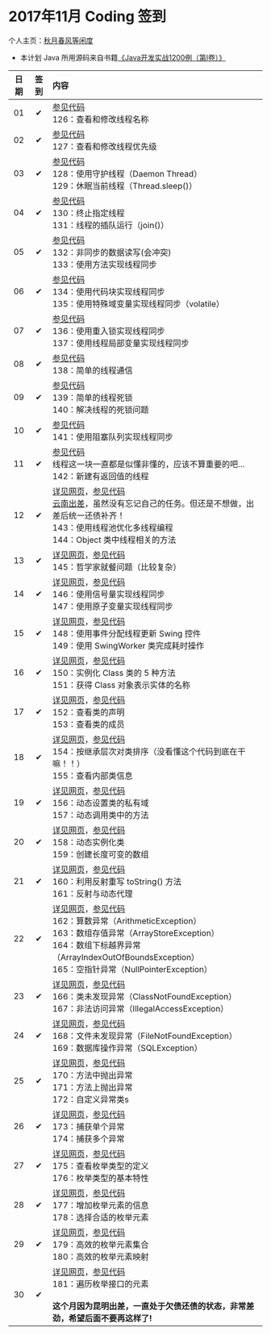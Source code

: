 # 2017年11月 Coding 签到

个人主页：<a href="http://renkaigis.com/" target="_blank">秋月春风等闲度</a>

- 本计划 Java 所用源码来自书籍<a href="https://book.douban.com/subject/5417003/" target="_blank">《Java开发实战1200例（第Ⅰ卷）》</a>

| 日期 | 签到 | 内容 |
| :---: | :---: | :--- |
| 01 | ✔ | <a href="https://github.com/renkaigis/KeepCoding/tree/master/2017/11/01" target="_blank">参见代码</a><br>126：查看和修改线程名称 |
| 02 | ✔ | <a href="https://github.com/renkaigis/KeepCoding/tree/master/2017/11/02" target="_blank">参见代码</a><br>127：查看和修改线程优先级 |
| 03 | ✔ | <a href="https://github.com/renkaigis/KeepCoding/tree/master/2017/11/03" target="_blank">参见代码</a><br>128：使用守护线程（Daemon Thread）<br>129：休眠当前线程（Thread.sleep()） |
| 04 | ✔ | <a href="https://github.com/renkaigis/KeepCoding/tree/master/2017/11/04" target="_blank">参见代码</a><br>130：终止指定线程<br>131：线程的插队运行（join()） |
| 05 | ✔ | <a href="https://github.com/renkaigis/KeepCoding/tree/master/2017/11/05" target="_blank">参见代码</a><br>132：非同步的数据读写(会冲突)<br>133：使用方法实现线程同步 |
| 06 | ✔ | <a href="https://github.com/renkaigis/KeepCoding/tree/master/2017/11/06" target="_blank">参见代码</a><br>134：使用代码块实现线程同步<br>135：使用特殊域变量实现线程同步（volatile） |
| 07 | ✔ | <a href="https://github.com/renkaigis/KeepCoding/tree/master/2017/11/07" target="_blank">参见代码</a><br>136：使用重入锁实现线程同步<br>137：使用线程局部变量实现线程同步 |
| 08 | ✔ | <a href="https://github.com/renkaigis/KeepCoding/tree/master/2017/11/08" target="_blank">参见代码</a><br>138：简单的线程通信<br> |
| 09 | ✔ | <a href="https://github.com/renkaigis/KeepCoding/tree/master/2017/11/09" target="_blank">参见代码</a><br>139：简单的线程死锁<br>140：解决线程的死锁问题 |
| 10 | ✔ | <a href="https://github.com/renkaigis/KeepCoding/tree/master/2017/11/10" target="_blank">参见代码</a><br>141：使用阻塞队列实现线程同步<br> |
| 11 | ✔ | <a href="https://github.com/renkaigis/KeepCoding/tree/master/2017/11/11" target="_blank">参见代码</a><br>线程这一块一直都是似懂非懂的，应该不算重要的吧…<br>142：新建有返回值的线程 |
| 12 | ✔ | <a href="http://blog.renkaigis.com/KeepCoding/2017/11/12" target="_blank">详见网页</a>，<a href="https://github.com/renkaigis/KeepCoding/tree/master/2017/11/12" target="_blank">参见代码</a><br><a href="http://blog.renkaigis.com/posts/Mine/2017-11-20-experiment-in-Kunming-Dianchi">云南出差</a>，虽然没有忘记自己的任务。但还是不想做，出差后统一还债补齐！<br>143：使用线程池优化多线程编程<br>144：Object 类中线程相关的方法 |
| 13 | ✔ | <a href="http://blog.renkaigis.com/KeepCoding/2017/11/13" target="_blank">详见网页</a>，<a href="https://github.com/renkaigis/KeepCoding/tree/master/2017/11/13" target="_blank">参见代码</a><br>145：哲学家就餐问题（比较复杂） |
| 14 | ✔ | <a href="http://blog.renkaigis.com/KeepCoding/2017/11/14" target="_blank">详见网页</a>，<a href="https://github.com/renkaigis/KeepCoding/tree/master/2017/11/14" target="_blank">参见代码</a><br>146：使用信号量实现线程同步<br>147：使用原子变量实现线程同步 |
| 15 | ✔ | <a href="http://blog.renkaigis.com/KeepCoding/2017/11/15" target="_blank">详见网页</a>，<a href="https://github.com/renkaigis/KeepCoding/tree/master/2017/11/15" target="_blank">参见代码</a><br>148：使用事件分配线程更新 Swing 控件<br>149：使用 SwingWorker 类完成耗时操作 |
| 16 | ✔ | <a href="http://blog.renkaigis.com/KeepCoding/2017/11/16" target="_blank">详见网页</a>，<a href="https://github.com/renkaigis/KeepCoding/tree/master/2017/11/16" target="_blank">参见代码</a><br>150：实例化 Class 类的 5 种方法<br>151：获得 Class 对象表示实体的名称 |
| 17 | ✔ | <a href="http://blog.renkaigis.com/KeepCoding/2017/11/17" target="_blank">详见网页</a>，<a href="https://github.com/renkaigis/KeepCoding/tree/master/2017/11/17" target="_blank">参见代码</a><br>152：查看类的声明<br>153：查看类的成员 |
| 18 | ✔ | <a href="http://blog.renkaigis.com/KeepCoding/2017/11/18" target="_blank">详见网页</a>，<a href="https://github.com/renkaigis/KeepCoding/tree/master/2017/11/18" target="_blank">参见代码</a><br>154：按继承层次对类排序（没看懂这个代码到底在干嘛！！）<br>155：查看内部类信息 |
| 19 | ✔ | <a href="http://blog.renkaigis.com/KeepCoding/2017/11/19" target="_blank">详见网页</a>，<a href="https://github.com/renkaigis/KeepCoding/tree/master/2017/11/19" target="_blank">参见代码</a><br>156：动态设置类的私有域<br>157：动态调用类中的方法 |
| 20 | ✔ | <a href="http://blog.renkaigis.com/KeepCoding/2017/11/20" target="_blank">详见网页</a>，<a href="https://github.com/renkaigis/KeepCoding/tree/master/2017/11/20" target="_blank">参见代码</a><br>158：动态实例化类<br>159：创建长度可变的数组 |
| 21 | ✔ | <a href="http://blog.renkaigis.com/KeepCoding/2017/11/21" target="_blank">详见网页</a>，<a href="https://github.com/renkaigis/KeepCoding/tree/master/2017/11/21" target="_blank">参见代码</a><br>160：利用反射重写 toString() 方法<br>161：反射与动态代理 |
| 22 | ✔ | <a href="http://blog.renkaigis.com/KeepCoding/2017/11/22" target="_blank">详见网页</a>，<a href="https://github.com/renkaigis/KeepCoding/tree/master/2017/11/22" target="_blank">参见代码</a><br>162：算数异常（ArithmeticException）<br>163：数组存值异常（ArrayStoreException）<br>164：数组下标越界异常（ArrayIndexOutOfBoundsException）<br>165：空指针异常（NullPointerException） |
| 23 | ✔ | <a href="http://blog.renkaigis.com/KeepCoding/2017/11/23" target="_blank">详见网页</a>，<a href="https://github.com/renkaigis/KeepCoding/tree/master/2017/11/23" target="_blank">参见代码</a><br>166：类未发现异常（ClassNotFoundException）<br>167：非法访问异常（IllegalAccessException） |
| 24 | ✔ | <a href="http://blog.renkaigis.com/KeepCoding/2017/11/24" target="_blank">详见网页</a>，<a href="https://github.com/renkaigis/KeepCoding/tree/master/2017/11/24" target="_blank">参见代码</a><br>168：文件未发现异常（FileNotFoundException）<br>169：数据库操作异常（SQLException） |
| 25 | ✔ | <a href="http://blog.renkaigis.com/KeepCoding/2017/11/25" target="_blank">详见网页</a>，<a href="https://github.com/renkaigis/KeepCoding/tree/master/2017/11/25" target="_blank">参见代码</a><br>170：方法中抛出异常<br>171：方法上抛出异常<br>172：自定义异常类s |
| 26 | ✔ | <a href="http://blog.renkaigis.com/KeepCoding/2017/11/26" target="_blank">详见网页</a>，<a href="https://github.com/renkaigis/KeepCoding/tree/master/2017/11/26" target="_blank">参见代码</a><br>173：捕获单个异常<br>174：捕获多个异常 |
| 27 | ✔ | <a href="http://blog.renkaigis.com/KeepCoding/2017/11/27" target="_blank">详见网页</a>，<a href="https://github.com/renkaigis/KeepCoding/tree/master/2017/11/27" target="_blank">参见代码</a><br>175：查看枚举类型的定义<br>176：枚举类型的基本特性 |
| 28 | ✔ | <a href="http://blog.renkaigis.com/KeepCoding/2017/11/28" target="_blank">详见网页</a>，<a href="https://github.com/renkaigis/KeepCoding/tree/master/2017/11/28" target="_blank">参见代码</a><br>177：增加枚举元素的信息<br>178：选择合适的枚举元素 |
| 29 | ✔ | <a href="http://blog.renkaigis.com/KeepCoding/2017/11/29" target="_blank">详见网页</a>，<a href="https://github.com/renkaigis/KeepCoding/tree/master/2017/11/29" target="_blank">参见代码</a><br>179：高效的枚举元素集合<br>180：高效的枚举元素映射 |
| 30 | ✔ | <a href="http://blog.renkaigis.com/KeepCoding/2017/11/30" target="_blank">详见网页</a>，<a href="https://github.com/renkaigis/KeepCoding/tree/master/2017/11/30" target="_blank">参见代码</a><br>181：遍历枚举接口的元素<br><br>**这个月因为昆明出差，一直处于欠债还债的状态，非常差劲，希望后面不要再这样了!** |
